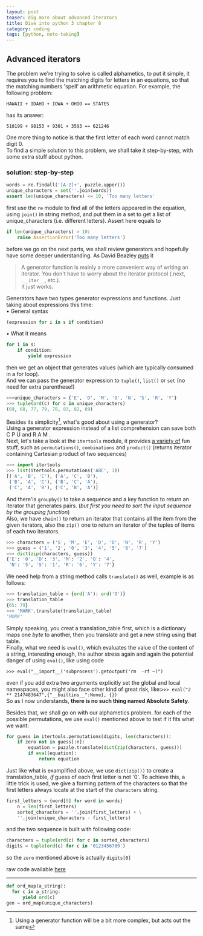 ```yaml
---
layout: post
teaser: dig more about advanced iterators
title: Dive into python 3 chapter 8
category: coding
tags: [python, note-taking]
---
```

## Advanced iterators #
The problem we're trying to solve is called <def>alphametics</def>, to put it simple, it requires you to find the matching digits for letters in an equations, so that the matching numbers 'spell' an arithmetic equation. For example, the following problem:
~~~
HAWAII + IDAHO + IOWA + OHIO == STATES
~~~
has its answer:
```
510199 + 98153 + 9301 + 3593 == 621246
```
One more thing to notice is that the first letter of each word cannot match digit 0.      
To find a simple solution to this problem, we shall take it step-by-step, with some extra stuff about python.
### solution: step-by-step #
~~~python
words = re.findall('[A-Z]+', puzzle.upper())
unique_characters = set(''.join(words))
assert len(unique_characters) <= 10, 'Too many letters'
~~~
first use the `re` module to find all of the letters appeared in the equation, using `join()` in string method, and put them in a set to get a list of unique_characters (i.e. different letters).
Assert here equals to
~~~python
if len(unique_characters) > 10:
    raise AssertionError('Too many letters')
~~~
before we go on the next parts, we shall review generators and hopefully have some deeper understanding.
As David Beazley [puts][dabeaz] it
>A generator function is mainly a more convenient way of writing an iterator. You don't have to worry about the iterator protocol (.next, .`__iter__`, etc.).   
>It just works.

Generators have two types generator expressions and functions. Just taking about expressions this time:   
• General syntax
~~~python
(expression for i in s if condition)
~~~
• What it means
~~~python
for i in s:
    if condition:
        yield expression
~~~
then we get an object that generates values (which are typically consumed in a for loop).   
And we can pass the generator expression to `tuple()`, `list()` or `set` (no need for extra parenthese!)
~~~python
>>>unique_characters = {'E', 'D', 'M', 'O', 'N', 'S', 'R', 'Y'}
>>> tuple(ord(c) for c in unique_characters)
(69, 68, 77, 79, 78, 83, 82, 89)
~~~
Besides its simplicity[^1], what's good about using a generator?     
Using a generator expression instead of a list comprehension can save both C P U and R A M .    
Next, let's take a look at the `itertools` module, it provides [a variety of][itertools] fun stuff, such as `permutations()`, `combinations` and `product()` (returns iterator containing Cartesian product of two sequences)
~~~python
>>> import itertools
>>> list(itertools.permutations('ABC', 3))
[('A', 'B', 'C'), ('A', 'C', 'B'),
 ('B', 'A', 'C'), ('B', 'C', 'A'),
 ('C', 'A', 'B'), ('C', 'B', 'A')]
~~~
And there'is `groupby()` to take a sequence and a key function to return an iterator that generates pairs. (_but first you need to sort the input sequence by the grouping function_)   
Also, we have `chain()` to return an iterator that contains all the item from the given iterators, also the `zip()` one to return an iterator of the tuples of items of each two iterators.
~~~python
>>> characters = ('S', 'M', 'E', 'D', 'O', 'N', 'R', 'Y')
>>> guess = ('1', '2', '0', '3', '4', '5', '6', '7')
>>> dict(zip(characters, guess))
{'E': '0', 'D': '3', 'M': '2', 'O': '4',
 'N': '5', 'S': '1', 'R': '6', 'Y': '7'}
~~~
We need help from a string method calls `translate()` as well, example is as follows:
~~~python
>>> translation_table = {ord('A'): ord('O')}
>>> translation_table
{65: 79}
>>> 'MARK'.translate(translation_table)
'MORK'
~~~
Simply speaking, you creat a translation_table first, which is a dictionary maps one *byte* to another, then you translate and get a new string using that table.     
Finally, what we need is `eval()`, which evaluates the value of the content of a string, interesting enough, the author stress again and again the potential danger of using `eval()`, like using code
```
>>> eval("__import__('subprocess').getoutput('rm  -rf ~)")
```
even if you add extra two arguments explicitly set the global and local namespaces, you might also face other kind of great risk, like:`>>> eval("2 ** 2147483647",{"__builtins__":None}, {})`    
So as I now understands, **there is no such thing named Absolute Safety**.

Besides that, we shall go on with our alphametics problem.
for each of the possible permutations, we use `eval()` mentioned above to test if it fits what we want:
~~~python
for guess in itertools.permutations(digits, len(characters)):
    if zero not in guess[:n]:
        equation = puzzle.translate(dict(zip(characters, guess)))
        if eval(equation):
            return equation
~~~
Just like what is examplified above, we use `dict(zip())` to create a translation_table, _if_ guess of each first letter is not '0'. To achieve this, a little trick is used, we give a forming pattern of the characters so that the first letters always locate at the start of the `characters` string.
~~~python
first_letters = {word[0] for word in words}
    n = len(first_letters)
    sorted_characters = ''.join(first_letters) + \
    ''.join(unique_characters - first_letters)
~~~
and the two sequence is built with following code:
~~~python
characters = tuple(ord(c) for c in sorted_characters)
digits = tuple(ord(c) for c in '0123456789')
~~~
so the `zero` mentioned above is actually `digits[0]`   

raw code available [here][raw]

-----

[^1]:
    Using a generator function will be a bit more complex, but acts out the same
~~~python
def ord_map(a_string):
  for c in a_string:
      yield ord(c)    
gen = ord_map(unique_characters)
~~~

[dabeaz]:http://www.dabeaz.com/
[itertools]:https://docs.python.org/3/library/itertools.html
[raw]:https://github.com/star-du/star-du.github.io/blob/master/sourcefile/alphametics.py
